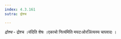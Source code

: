 ```yaml
---
index: 4.3.161
sutra: द्रोश्च

---
```

_द्रोश्च_ - द्रोश्च ।य॑दिति शेषः ।एकाचो नित्य॑मिति मयटःओरञि॑त्यस्य चापवादः ।
